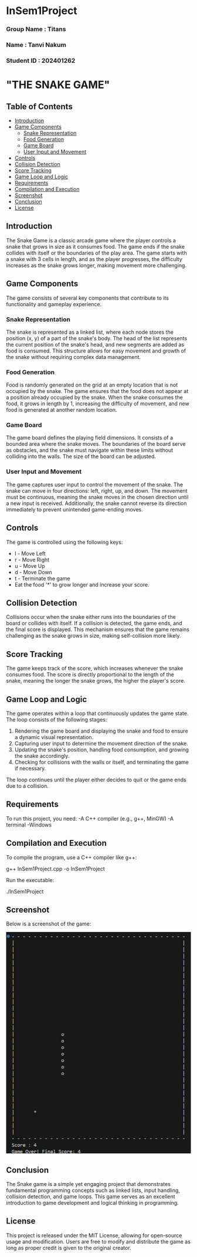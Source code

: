 # InSem1Project

### Group Name : Titans
### Name : Tanvi Nakum
### Student ID : 202401262

# "THE SNAKE GAME" 

## Table of Contents
- [Introduction](#introduction)
- [Game Components](#game-components)
  - [Snake Representation](#snake-representation)
  - [Food Generation](#food-generation)
  - [Game Board](#game-board)
  - [User Input and Movement](#user-input-and-movement)
- [Controls](#controls)
- [Collision Detection](#collision-detection)
- [Score Tracking](#score-tracking)
- [Game Loop and Logic](#game-loop-and-logic)
- [Requirements](#requirements)
- [Compilation and Execution](#compilation-and-execution)
- [Screenshot](#screenshot)
- [Conclusion](#conclusion)
- [License](#license)

## Introduction
The Snake Game is a classic arcade game where the player controls a
snake that grows in size as it consumes food. The game ends if the snake
collides with itself or the boundaries of the play area. The game starts with a snake with 3 cells in length, and as the player progresses, the difficulty increases as the snake grows longer, making movement more challenging.

## Game Components
The game consists of several key components that contribute to its functionality and gameplay experience.

### Snake Representation
The snake is represented as a linked list, where each node stores the position (x, y) of a part of the snake's body. The head of the list represents the current position of the snake's head, and new segments are added as food is consumed. This structure allows for easy movement and growth of the snake without requiring complex data management.

### Food Generation
Food is randomly generated on the grid at an empty location that is not occupied by the snake. The game ensures that the food does not appear at a position already occupied by the snake. When the snake consumes the food, it grows in length by 1, increasing the difficulty of movement, and new food is generated at another random location.

### Game Board
The game board defines the playing field dimensions. It consists of a bounded area where the snake moves. The boundaries of the board serve as obstacles, and the snake must navigate within these limits without colliding into the walls. The size of the board can be adjusted.

### User Input and Movement
The game captures user input to control the movement of the snake. The snake can move in four directions: left, right, up, and down. The movement must be continuous, meaning the snake moves in the chosen direction until a new input is received. Additionally, the snake cannot reverse its direction immediately to prevent unintended game-ending moves.

## Controls
The game is controlled using the following keys:

- l - Move Left
- r - Move Right
- u - Move Up
- d - Move Down
- t - Terminate the game
- Eat the food '*' to grow longer and increase your score.

## Collision Detection
Collisions occur when the snake either runs into the boundaries of the board or collides with itself. If a collision is detected, the game ends, and the final score is displayed. This mechanism ensures that the game remains challenging as the snake grows in size, making self-collision more likely.

## Score Tracking
The game keeps track of the score, which increases whenever the snake consumes food. The score is directly proportional to the length of the snake, meaning the longer the snake grows, the higher the player's score.

## Game Loop and Logic
The game operates within a loop that continuously updates the game state. The loop consists of the following stages:

1. Rendering the game board and displaying the snake and food to ensure a dynamic visual representation.
2. Capturing user input to determine the movement direction of the snake.
3. Updating the snake's position, handling food consumption, and growing the snake accordingly.
4. Checking for collisions with the walls or itself, and terminating the game if necessary.

The loop continues until the player either decides to quit or the game ends due to a collision.

## Requirements
To run this project, you need:
-A C++ compiler (e.g., g++, MinGW)
-A terminal
-Windows

## Compilation and Execution
To compile the program, use a C++ compiler like g++:

g++ InSem1Project.cpp -o InSem1Project

Run the executable:

./InSem1Project

## Screenshot
Below is a screenshot of the game:

![Snake Game Screenshot](Screenshot%202025-02-10%20185727.png)

## Conclusion
The Snake game is a simple yet engaging project that demonstrates fundamental programming concepts such as linked lists, input handling, collision detection, and game loops. This game serves as an excellent introduction to game development and logical thinking in programming.

## License
This project is released under the MIT License, allowing for open-source usage and modification. Users are free to modify and distribute the game as long as proper credit is given to the original creator.
